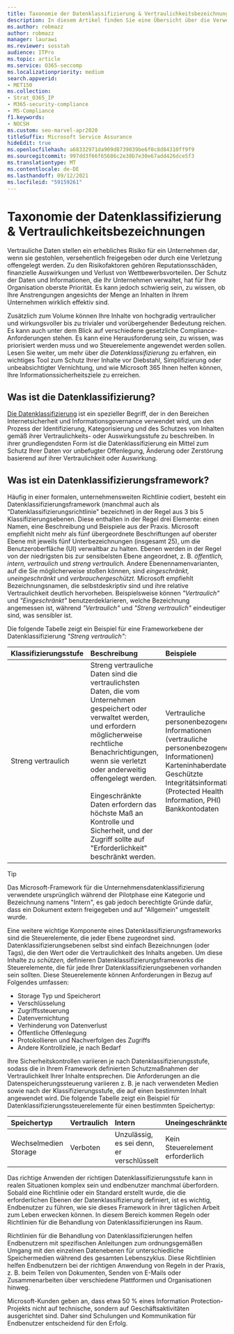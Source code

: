 ```yaml
---
title: Taxonomie der Datenklassifizierung & Vertraulichkeitsbezeichnungen
description: In diesem Artikel finden Sie eine Übersicht über die Verwendung der Datenklassifizierung & Taxonomie von Vertraulichkeitsbezeichnungen mit Microsoft 365.
ms.author: robmazz
author: robmazz
manager: laurawi
ms.reviewer: sosstah
audience: ITPro
ms.topic: article
ms.service: O365-seccomp
ms.localizationpriority: medium
search.appverid:
- MET150
ms.collection:
- Strat_O365_IP
- M365-security-compliance
- MS-Compliance
f1.keywords:
- NOCSH
ms.custom: seo-marvel-apr2020
titleSuffix: Microsoft Service Assurance
hideEdit: true
ms.openlocfilehash: a68332971da909d8739039be6f0c8d84310ff9f9
ms.sourcegitcommit: 997dd3f66f65686c2e38b7e30e67add426dce5f3
ms.translationtype: MT
ms.contentlocale: de-DE
ms.lasthandoff: 09/12/2021
ms.locfileid: "59159261"
---
```

# <a name="data-classification--sensitivity-label-taxonomy"></a>Taxonomie der Datenklassifizierung & Vertraulichkeitsbezeichnungen

Vertrauliche Daten stellen ein erhebliches Risiko für ein Unternehmen dar, wenn sie gestohlen, versehentlich freigegeben oder durch eine Verletzung offengelegt werden. Zu den Risikofaktoren gehören Reputationsschäden, finanzielle Auswirkungen und Verlust von Wettbewerbsvorteilen. Der Schutz der Daten und Informationen, die Ihr Unternehmen verwaltet, hat für Ihre Organisation oberste Priorität. Es kann jedoch schwierig sein, zu wissen, ob Ihre Anstrengungen angesichts der Menge an Inhalten in Ihrem Unternehmen wirklich effektiv sind.

Zusätzlich zum Volume können Ihre Inhalte von hochgradig vertraulicher und wirkungsvoller bis zu trivialer und vorübergehender Bedeutung reichen. Es kann auch unter dem Blick auf verschiedene gesetzliche Compliance-Anforderungen stehen. Es kann eine Herausforderung sein, zu wissen, was priorisiert werden muss und wo Steuerelemente angewendet werden sollen. Lesen Sie weiter, um mehr über *die Datenklassifizierung* zu erfahren, ein wichtiges Tool zum Schutz Ihrer Inhalte vor Diebstahl, Simplifizierung oder unbeabsichtigter Vernichtung, und wie Microsoft 365 Ihnen helfen können, Ihre Informationssicherheitsziele zu erreichen.

## <a name="what-is-data-classification"></a>Was ist die Datenklassifizierung?

[Die Datenklassifizierung](/microsoft-365/compliance/data-classification-overview) ist ein spezieller Begriff, der in den Bereichen Internetsicherheit und Informationsgovernance verwendet wird, um den Prozess der Identifizierung, Kategorisierung und des Schutzes von Inhalten gemäß ihrer Vertraulichkeits- oder Auswirkungsstufe zu beschreiben. In ihrer grundlegendsten Form ist die Datenklassifizierung ein Mittel zum Schutz Ihrer Daten vor unbefugter Offenlegung, Änderung oder Zerstörung basierend auf ihrer Vertraulichkeit oder Auswirkung.

## <a name="what-is-a-data-classification-framework"></a>Was ist ein Datenklassifizierungsframework?

Häufig in einer formalen, unternehmensweiten Richtlinie codiert, besteht ein Datenklassifizierungsframework (manchmal auch als "Datenklassifizierungsrichtlinie" bezeichnet) in der Regel aus 3 bis 5 Klassifizierungsebenen. Diese enthalten in der Regel drei Elemente: einen Namen, eine Beschreibung und Beispiele aus der Praxis. Microsoft empfiehlt nicht mehr als fünf übergeordnete Beschriftungen auf oberster Ebene mit jeweils fünf Unterbezeichnungen (insgesamt 25), um die Benutzeroberfläche (UI) verwaltbar zu halten. Ebenen werden in der Regel von der niedrigsten bis zur sensibelsten Ebene angeordnet, z. B. *öffentlich,* *intern,* *vertraulich* und *streng* 
 *vertraulich.* Andere Ebenennamenvarianten, auf die Sie möglicherweise stoßen können, sind *eingeschränkt,* *uneingeschränkt* und *verbrauchergeschützt.* Microsoft empfiehlt Bezeichnungsnamen, die selbstdeskriptiv sind und ihre relative Vertraulichkeit deutlich hervorheben. Beispielsweise können *"Vertraulich"* und *"Eingeschränkt"* benutzerdeklarieren, welche Bezeichnung angemessen ist, während *"Vertraulich"* und *"Streng vertraulich"* eindeutiger sind, was sensibler ist. 

Die folgende Tabelle zeigt ein Beispiel für eine Frameworkebene der Datenklassifizierung *"Streng vertraulich":*

|**Klassifizierungsstufe**|**Beschreibung**|**Beispiele**|
|:-----------------------|:--------------|:-----------|
| Streng vertraulich | Streng vertrauliche Daten sind die vertraulichsten Daten, die vom Unternehmen gespeichert oder verwaltet werden, und erfordern möglicherweise rechtliche Benachrichtigungen, wenn sie verletzt oder anderweitig offengelegt werden. <br><br> Eingeschränkte Daten erfordern das höchste Maß an Kontrolle und Sicherheit, und der Zugriff sollte auf "Erforderlichkeit" beschränkt werden. | Vertrauliche personenbezogene Informationen (vertrauliche personenbezogene Informationen) <br> Karteninhaberdaten <br> Geschützte Integritätsinformationen (Protected Health Information, PHI) <br> Bankkontodaten |

>[!TIP]
>Das Microsoft-Framework für die Unternehmensdatenklassifizierung verwendete ursprünglich während der Pilotphase eine Kategorie und Bezeichnung namens "Intern", es gab jedoch berechtigte Gründe dafür, dass ein Dokument extern freigegeben und auf "Allgemein" umgestellt wurde.

Eine weitere wichtige Komponente eines Datenklassifizierungsframeworks sind die Steuerelemente, die jeder Ebene zugeordnet sind. Datenklassifizierungsebenen selbst sind einfach Bezeichnungen (oder Tags), die den Wert oder die Vertraulichkeit des Inhalts angeben. Um diese Inhalte zu *schützen,* definieren Datenklassifizierungsframeworks die Steuerelemente, die für jede Ihrer Datenklassifizierungsebenen vorhanden sein sollten. Diese Steuerelemente können Anforderungen in Bezug auf Folgendes umfassen:

- Storage Typ und Speicherort
- Verschlüsselung
- Zugriffssteuerung
- Datenvernichtung
- Verhinderung von Datenverlust
- Öffentliche Offenlegung
- Protokollieren und Nachverfolgen des Zugriffs
- Andere Kontrollziele, je nach Bedarf

Ihre Sicherheitskontrollen variieren je nach Datenklassifizierungsstufe, sodass die in Ihrem Framework definierten Schutzmaßnahmen der Vertraulichkeit Ihrer Inhalte entsprechen. Die Anforderungen an die Datenspeicherungssteuerung variieren z. B. je nach verwendeten Medien sowie nach der Klassifizierungsstufe, die auf einen bestimmten Inhalt angewendet wird. Die folgende Tabelle zeigt ein Beispiel für Datenklassifizierungssteuerelemente für einen bestimmten Speichertyp:

|**Speichertyp**|**Vertraulich**|**Intern**|**Uneingeschränkte**|
|:---------------|:---------------|:-----------|:---------------|
| Wechselmedien Storage | Verboten | Unzulässig, es sei denn, er verschlüsselt | Kein Steuerelement erforderlich |

Das richtige Anwenden der richtigen Datenklassifizierungsstufe kann in realen Situationen komplex sein und endbenutzer manchmal überfordern. Sobald eine Richtlinie oder ein Standard erstellt wurde, die die erforderlichen Ebenen der Datenklassifizierung definiert, ist es wichtig, Endbenutzer zu führen, wie sie dieses Framework in ihrer täglichen Arbeit zum Leben erwecken können. In diesem Bereich kommen Regeln oder Richtlinien für die Behandlung von Datenklassifizierungen ins Raum.

Richtlinien für die Behandlung von Datenklassifizierungen helfen Endbenutzern mit spezifischen Anleitungen zum ordnungsgemäßen Umgang mit den einzelnen Datenebenen für unterschiedliche Speichermedien während des gesamten Lebenszyklus. Diese Richtlinien helfen Endbenutzern bei der richtigen Anwendung von Regeln in der Praxis, z. B. beim Teilen von Dokumenten, Senden von E-Mails oder Zusammenarbeiten über verschiedene Plattformen und Organisationen hinweg.

Microsoft-Kunden geben an, dass etwa 50 % eines Information Protection-Projekts nicht auf technische, sondern auf Geschäftsaktivitäten ausgerichtet sind. Daher sind Schulungen und Kommunikation für Endbenutzer entscheidend für den Erfolg.
